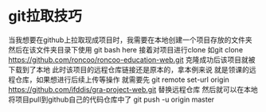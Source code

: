 # git拉取技巧
当我想要在github上拉取现成项目时，我需要在本地创建一个项目存放的文件夹
然后在该文件夹目录下使用
git bash here
接着对项目进行clone
如git clone https://github.com/roncoo/roncoo-education-web.git
克隆成功后该项目就被下载到了本地
此时该项目的远程仓库链接还是原本的，拿本例来说 就是领课的远程仓库，如果想进行后续上传等操作
就需要先 git remote set-url origin https://github.com/ifddis/gra-project-web.git 替换远程仓库
然后就可以在本地将项目pull到github自己的代码仓库中了
git push -u origin master
